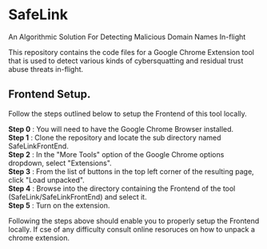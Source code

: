 # SafeLink
An Algorithmic Solution For Detecting Malicious Domain Names In-flight

This repository contains the code files for a Google Chrome Extension tool that is used to detect various kinds of cybersquatting and residual trust abuse threats in-flight.

## Frontend Setup.  

Follow the steps outlined below to setup the Frontend of this tool locally.   

**Step 0** : You will need to have the Google Chrome Browser installed.  
**Step 1** : Clone the repository and locate the sub directory named SafeLinkFrontEnd.  
**Step 2** : In the "More Tools" option of the Google Chrome options dropdown, select "Extensions".  
**Step 3** : From the list of buttons in the top left corner of the resulting page, click "Load unpacked".  
**Step 4** : Browse into the directory containing the Frontend of the tool (SafeLink/SafeLinkFrontEnd) and select it.  
**Step 5** : Turn on the extension.  

Following the steps above should enable you to properly setup the Frontend locally. If cse of any difficulty consult online resoruces on how to unpack a chrome extension.
